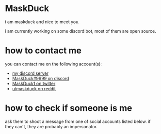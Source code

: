
# MaskDuck

i am maskduck and nice to meet you. <br>

i am currently working on some discord bot, most of them are open source. <br>

# how to contact me

you can contact me on the following account(s): <br>
 - [my discord server](https://discord.gg/qGnBpw6Cbm)
 - [MaskDuck#9999 on discord](https://discord.com/users/716134528409665586)
 - [MaskDuck1 on twitter](https://twitter.com/MaskDuck1)
 - [u/maskduck on reddit](https://reddit.com/user/maskduck)

# how to check if someone is me

ask them to shoot a message from one of social accounts listed below. if they can't, they are probably an impersonator.
    
